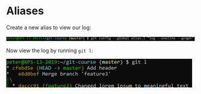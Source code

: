 # Aliases

Create a new alias to view our log:

![Creating an alias](../../img/git-alias.png)
 
Now view the log by running `git l`:

![Running an alias](../../img/git-alias-2.png)
